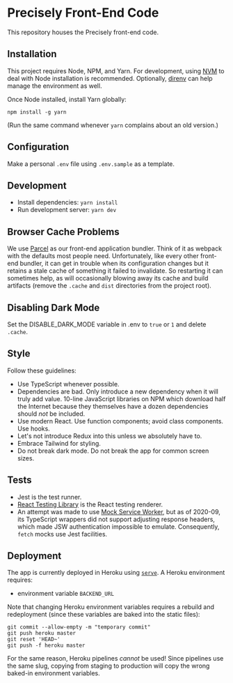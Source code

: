 # Precisely Front-End Code

This repository houses the Precisely front-end code.


## Installation

This project requires Node, NPM, and Yarn. For development, using [NVM](https://github.com/nvm-sh/nvm) to deal with Node installation is recommended. Optionally, [direnv](https://direnv.net) can help manage the environment as well.

Once Node installed, install Yarn globally:

```
npm install -g yarn
```

(Run the same command whenever `yarn` complains about an old version.)


## Configuration

Make a personal `.env` file using `.env.sample` as a template.


## Development

- Install dependencies: `yarn install`
- Run development server: `yarn dev`

## Browser Cache Problems
We use [Parcel](https://parceljs.org/) as our front-end application bundler. Think of it as webpack with the defaults most people need. Unfortunately, like every other front-end bundler, it can get in trouble when its configuration changes but it retains a stale cache of something it failed to invalidate. So restarting it can sometimes help, as will occasionally blowing away its cache and build artifacts (remove the `.cache` and `dist` directories from the project root).

## Disabling Dark Mode

Set the DISABLE_DARK_MODE variable in .env to `true` or `1` and delete `.cache`.

## Style

Follow these guidelines:

- Use TypeScript whenever possible.
- Dependencies are bad. Only introduce a new dependency when it will truly add value. 10-line JavaScript libraries on NPM which download half the Internet because they themselves have a dozen dependencies should _not_ be included.
- Use modern React. Use function components; avoid class components. Use hooks.
- Let's not introduce Redux into this unless we absolutely have to.
- Embrace Tailwind for styling.
- Do not break dark mode. Do not break the app for common screen sizes.


## Tests

- Jest is the test runner.
- [React Testing Library](https://github.com/testing-library/react-testing-library) is the React testing renderer.
- An attempt was made to use [Mock Service Worker](https://github.com/mswjs/msw), but as of 2020-09, its TypeScript wrappers did not support adjusting response headers, which made JSW authentication impossible to emulate. Consequently, `fetch` mocks use Jest facilities.


## Deployment

The app is currently deployed in Heroku using [`serve`](https://github.com/vercel/serve). A Heroku environment requires:

- environment variable `BACKEND_URL`

Note that changing Heroku environment variables requires a rebuild and redeployment (since these variables are baked into the static files):

```
git commit --allow-empty -m "temporary commit"
git push heroku master
git reset 'HEAD~'
git push -f heroku master
```

For the same reason, Heroku pipelines _cannot_ be used! Since pipelines use the same slug, copying from staging to production will copy the wrong baked-in environment variables.
